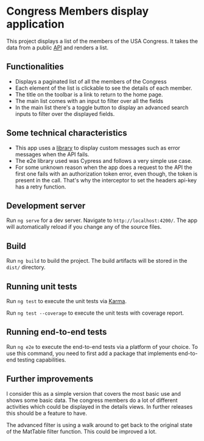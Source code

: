# Congress Members display application

This project displays a list of the members of the USA Congress. It takes the data from a public [API](https://projects.propublica.org/api-docs/congress-api/members/#lists-of-members)
and renders a list. 

## Functionalities
- Displays a paginated list of all the members of the Congress
- Each element of the list is clickable to see the details of each member.
- The title on the toolbar is a link to return to the home page.
- The main list comes with an input to filter over all the fields
- In the main list there's a toggle button to display an advanced search inputs to filter over the displayed fields.

## Some technical characteristics
- This app uses a [library](https://github.com/scttcper/ngx-toastr) to display custom messages such as error messages when the API fails.
- The e2e library used was Cypress and follows a very simple use case.
- For some unknown reason when the app does a request to the API the first one fails with an authorization token error, even though, the token is present in the call. That's why the interceptor to set the headers api-key has a retry function.


## Development server

Run `ng serve` for a dev server. Navigate to `http://localhost:4200/`. The app will automatically reload if you change any of the source files.

## Build

Run `ng build` to build the project. The build artifacts will be stored in the `dist/` directory.

## Running unit tests

Run `ng test` to execute the unit tests via [Karma](https://karma-runner.github.io).

Run `ng test --coverage` to execute the unit tests with coverage report.

## Running end-to-end tests

Run `ng e2e` to execute the end-to-end tests via a platform of your choice. To use this command, you need to first add a package that implements end-to-end testing capabilities.

## Further improvements

I consider this as a simple version that covers the most basic use and shows some basic data. The congress members do a lot of different activities which could be displayed in the details views. In further releases this should be a feature to have.


The advanced filter is using a walk around to get back to the original state of the MatTable filter function. This could be improved a lot.


